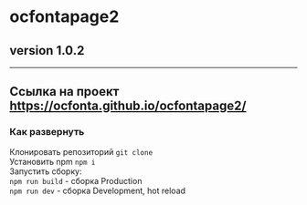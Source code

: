 # ocfontapage2

## version 1.0.2
---
Ссылка на проект <https://ocfonta.github.io/ocfontapage2/>
---
### Как развернуть

Клонировать репозиторий `git clone`  <br/>
Установить npm `npm i`  <br/>
Запустить сборку:  <br/>
`npm run build` - сборка Production  <br/>
`npm run dev` - сборка Development, hot reload <br/>
